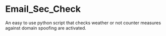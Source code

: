 # Email_Sec_Check
An easy to use python script that checks weather or not counter measures against domain spoofing are activated.
